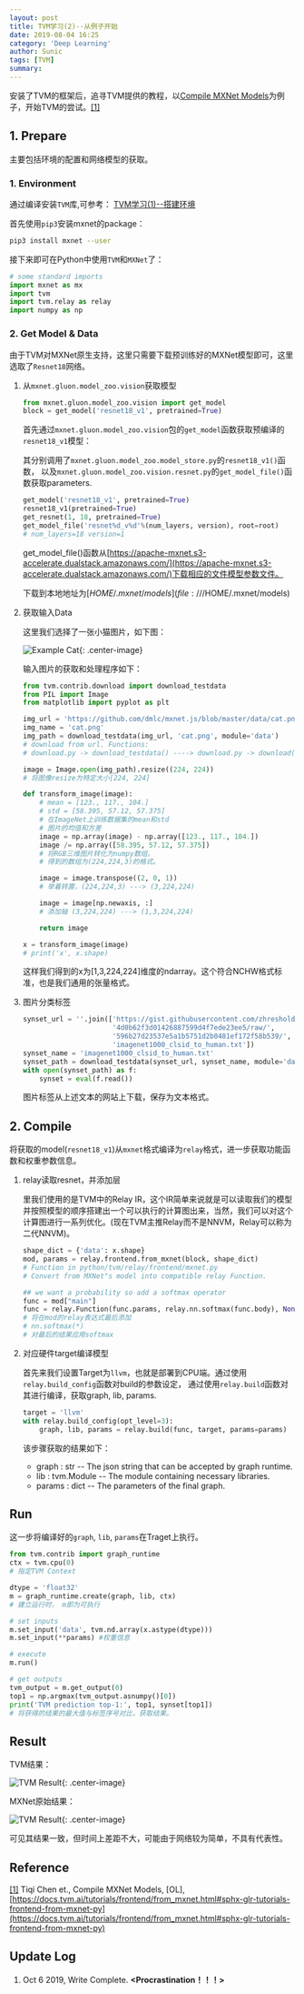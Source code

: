 ```yaml
---
layout: post
title: TVM学习(2)--从例子开始
date: 2019-08-04 16:25
category: 'Deep Learning'
author: Sunic
tags: [TVM]
summary: 
---
```


安装了TVM的框架后，追寻TVM提供的教程，以[Compile MXNet Models](https://docs.tvm.ai/tutorials/frontend/from_mxnet.html#sphx-glr-tutorials-frontend-from-mxnet-py)为例子，开始TVM的尝试。[[1]](#rf1) <span id="rrf1"></span>

## 1. Prepare

主要包括环境的配置和网络模型的获取。

### 1. Environment

通过编译安装`TVM`库,可参考： [TVM学习(1)--搭建环境](https://sunicyosen.github.io/2019/08/02/TVM-Study-1-Setup-Environment)

首先使用`pip3`安装mxnet的package：

```bash
pip3 install mxnet --user
```

接下来即可在Python中使用`TVM`和`MXNet`了：

```python
# some standard imports
import mxnet as mx
import tvm
import tvm.relay as relay
import numpy as np
```

### 2. Get Model & Data

由于TVM对MXNet原生支持，这里只需要下载预训练好的MXNet模型即可，这里选取了`Resnet18`网络。

1. 从`mxnet.gluon.model_zoo.vision`获取模型

    ```python
    from mxnet.gluon.model_zoo.vision import get_model
    block = get_model('resnet18_v1', pretrained=True)
    ```

    首先通过`mxnet.gluon.model_zoo.vision`包的`get_model`函数获取预编译的`resnet18_v1`模型：

    其分别调用了`mxnet.gluon.model_zoo.model_store.py`的`resnet18_v1()`函数，
    以及`mxnet.gluon.model_zoo.vision.resnet.py`的`get_model_file()`函数获取parameters.

    ```python
    get_model('resnet18_v1', pretrained=True)
    resnet18_v1(pretrained=True)
    get_resnet(1, 18, pretrained=True)
    get_model_file('resnet%d_v%d'%(num_layers, version), root=root)
    # num_layers=18 version=1
    ```

    get_model_file()函数从[https://apache-mxnet.s3-accelerate.dualstack.amazonaws.com/](https://apache-mxnet.s3-accelerate.dualstack.amazonaws.com/)下载相应的文件模型参数文件。

    下载到本地地址为[$HOME/.mxnet/models](file:///$HOME/.mxnet/models)

2. 获取输入Data

    这里我们选择了一张小猫图片，如下图：

    ![Example Cat](/img/2019-08-04-TVM-Study-2-Start-with-example/cat.png){: .center-image}

    输入图片的获取和处理程序如下：

    ```python
    from tvm.contrib.download import download_testdata
    from PIL import Image
    from matplotlib import pyplot as plt

    img_url = 'https://github.com/dmlc/mxnet.js/blob/master/data/cat.png?raw=true'
    img_name = 'cat.png'
    img_path = download_testdata(img_url, 'cat.png', module='data')
    # download from url. Functions:
    # download.py -> download_testdata() ----> download.py -> download()

    image = Image.open(img_path).resize((224, 224))
    # 将图像resize为特定大小[224, 224]

    def transform_image(image):
        # mean = [123., 117., 104.]
        # std = [58.395, 57.12, 57.375]
        # 在ImageNet上训练数据集的mean和std
        # 图片的均值和方差
        image = np.array(image) - np.array([123., 117., 104.])
        image /= np.array([58.395, 57.12, 57.375])
        # 将RGB三维图片转化为numpy数组。
        # 得到的数组为(224,224,3)的格式。

        image = image.transpose((2, 0, 1))
        # 举着转置，(224,224,3) ---> (3,224,224)

        image = image[np.newaxis, :]
        # 添加轴 (3,224,224) ---> (1,3,224,224)

        return image

    x = transform_image(image)
    # print('x', x.shape)
    ```

    这样我们得到的x为[1,3,224,224]维度的ndarray。这个符合NCHW格式标准，也是我们通用的张量格式。

3. 图片分类标签

    ```python
    synset_url = ''.join(['https://gist.githubusercontent.com/zhreshold/',
                          '4d0b62f3d01426887599d4f7ede23ee5/raw/',
                          '596b27d23537e5a1b5751d2b0481ef172f58b539/',
                          'imagenet1000_clsid_to_human.txt'])
    synset_name = 'imagenet1000_clsid_to_human.txt'
    synset_path = download_testdata(synset_url, synset_name, module='data')
    with open(synset_path) as f:
        synset = eval(f.read())
    ```

    图片标签从上述文本的网站上下载，保存为文本格式。

## 2. Compile

将获取的model(`resnet18_v1`)从`mxnet`格式编译为`relay`格式，进一步获取功能函数和权重参数信息。

1. relay读取resnet，并添加层

    里我们使用的是TVM中的Relay IR，这个IR简单来说就是可以读取我们的模型并按照模型的顺序搭建出一个可以执行的计算图出来，当然，我们可以对这个计算图进行一系列优化。(现在TVM主推Relay而不是NNVM，Relay可以称为二代NNVM)。

    ```python
    shape_dict = {'data': x.shape}
    mod, params = relay.frontend.from_mxnet(block, shape_dict)
    # Function in python/tvm/relay/frontend/mxnet.py
    # Convert from MXNet"s model into compatible relay Function.

    ## we want a probability so add a softmax operator
    func = mod["main"]
    func = relay.Function(func.params, relay.nn.softmax(func.body), None, func.type_params,                          func.attrs)
    # 将在mod的relay表达式最后添加
    # nn.softmax(*)
    # 对最后的结果应用softmax
    ```

2. 对应硬件target编译模型

    首先来我们设置Target为`llvm`，也就是部署到CPU端。通过使用`relay.build_config`函数对build的参数设定，
    通过使用`relay.build`函数对其进行编译，获取graph, lib, params.

    ```python
    target = 'llvm'
    with relay.build_config(opt_level=3):
        graph, lib, params = relay.build(func, target, params=params)
    ```

    该步骤获取的结果如下：

    - graph : str -- The json string that can be accepted by graph runtime.
    - lib : tvm.Module -- The module containing necessary libraries.
    - params : dict -- The parameters of the final graph.

## Run

这一步将编译好的`graph`, `lib`, `params`在Traget上执行。

```python
from tvm.contrib import graph_runtime
ctx = tvm.cpu(0)
# 指定TVM Context

dtype = 'float32'
m = graph_runtime.create(graph, lib, ctx)
# 建立运行时， m即为可执行

# set inputs
m.set_input('data', tvm.nd.array(x.astype(dtype)))
m.set_input(**params) #权重信息

# execute
m.run()

# get outputs
tvm_output = m.get_output(0)
top1 = np.argmax(tvm_output.asnumpy()[0])
print('TVM prediction top-1:', top1, synset[top1])
# 将获得的结果的最大值与标签序号对比，获取结果。
```

## Result

TVM结果：

![TVM Result](/img/2019-08-04-TVM-Study-2-Start-with-example/result_tvm.png){: .center-image}

MXNet原始结果：

![TVM Result](/img/2019-08-04-TVM-Study-2-Start-with-example/result_mxnet.png){: .center-image}

可见其结果一致，但时间上差距不大，可能由于网络较为简单，不具有代表性。

## Reference

<span id="rf1"></span> [[1]](#rrf1) Tiqi Chen et., Compile MXNet Models, [OL], [https://docs.tvm.ai/tutorials/frontend/from_mxnet.html#sphx-glr-tutorials-frontend-from-mxnet-py](https://docs.tvm.ai/tutorials/frontend/from_mxnet.html#sphx-glr-tutorials-frontend-from-mxnet-py)

## Update Log

1. Oct 6 2019, Write Complete.  **<Procrastination！！！>**

